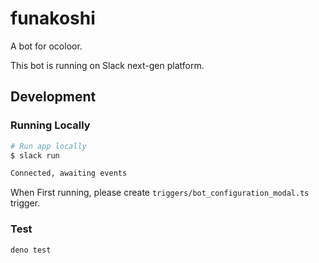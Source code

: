 # funakoshi

A bot for ocoloor.

This bot is running on Slack next-gen platform.

## Development

### Running Locally

```zsh
# Run app locally
$ slack run

Connected, awaiting events
```

When First running, please create `triggers/bot_configuration_modal.ts` trigger.

### Test

```zsh
deno test
```
